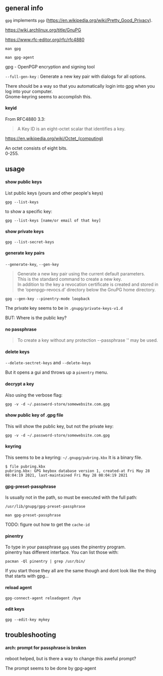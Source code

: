 ## general info

`gpg` implements `pgp` (https://en.wikipedia.org/wiki/Pretty_Good_Privacy).

https://wiki.archlinux.org/title/GnuPG

https://www.rfc-editor.org/rfc/rfc4880

```
man gpg
```

```
man gpg-agent
```

gpg - OpenPGP encryption and signing tool

`--full-gen-key` : Generate a new key pair with dialogs for all options.


There should be a way so that you automatically login into gpg when you log into your computer.\
Gnome-keyring seems to accomplish this.

#### keyid

From RFC4880 3.3:
> A Key ID is an eight-octet scalar that identifies a key.

https://en.wikipedia.org/wiki/Octet_(computing)

An octet consists of eight bits.\
0-255.

## usage

#### show public keys

List public keys (yours and other people's keys)
```
gpg --list-keys
```

to show a specific key:
```
gpg --list-keys [name/or email of that key]
```

#### show private keys

```
gpg --list-secret-keys
```

#### generate key pairs

`--generate-key`, `--gen-key`

> Generate a new key pair using the current default parameters.\
This is the standard command to create a new key.\
In addition to the key a  revocation certificate is created and stored in the ‘openpgp-revocs.d’ directory below the GnuPG home directory.

```
gpg --gen-key --pinentry-mode loopback
```

The private key seems to be in `.gnupg/private-keys-v1.d`

BUT: Where is the public key?

#### no passphrase

> To create a key without any protection --passphrase '' may be used.

#### delete keys

`--delete-sectret-keys` and `--delete-keys`

But it opens a gui and throws up a `pinentry` menu.

#### decrypt a key

Also using the verbose flag:
```
gpg -v -d ~/.password-store/somewebsite.com.gpg
```

#### show public key of .gpg file

This will show the public key, but not the private key:
```
gpg -v -d ~/.password-store/somewebsite.com.gpg
```

#### keyring

This seems to be a keyring:
`~/.gnupg/pubring.kbx`
It is a binary file.
```
$ file pubring.kbx
pubring.kbx: GPG keybox database version 1, created-at Fri May 28 08:04:19 2021, last-maintained Fri May 28 08:04:19 2021
```

#### gpg-preset-passphrase

Is usually not in the path, so must be executed with the full path:
```
/usr/lib/gnupg/gpg-preset-passphrase
```

```
man gpg-preset-passphrase
```

TODO: figure out how to get the `cache-id`

#### pinentry

To type in your passphrase `gpg` uses the pinentry program.\
pinentry has different interface. You can list those with:
```
pacman -Ql pinentry | grep /usr/bin/
```

If you start those they all are the same though and dont look like the thing that starts with gpg...

#### reload agent

```
gpg-connect-agent reloadagent /bye
```

#### edit keys

```
gpg --edit-key mykey
```


## troubleshooting

#### arch: prompt for passphrase is broken

reboot helped, but is there a way to change this aweful prompt?

The prompt seems to be done by gpg-agent

